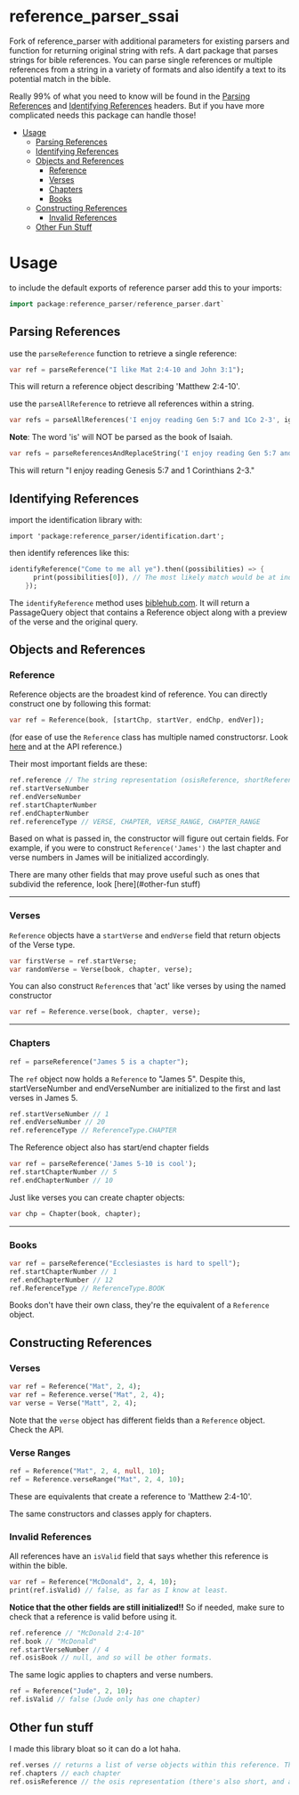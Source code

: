 # reference_parser_ssai
Fork of reference_parser with additional parameters for existing parsers and function for returning original string with refs.
A dart package that parses strings for bible references. You can parse single references or
multiple references from a string in a variety of formats and also identify a text to
its potential match in the bible.

Really 99% of what you need to know will be found in the 
[Parsing References](#parsing-references) and [Identifying References](#identifying-references)
headers. But if you have more complicated needs this package can handle those!

<!-- toc -->
- [Usage](#usage)
  * [Parsing References](#parsing-references)
  * [Identifying References](#identifying-references)
  * [Objects and References](#objects-and-references)
    + [Reference](#reference)
    + [Verses](#verses)
    + [Chapters](#chapters)
    + [Books](#books)
  * [Constructing References](#constructing-references)
    + [Invalid References](#invalid-references)
  * [Other Fun Stuff](#other-fun-stuff)
<!-- tocstop -->

# Usage

to include the default exports of reference parser add this to your imports:
```dart
import package:reference_parser/reference_parser.dart`
```

## Parsing References
use the `parseReference` function to retrieve a single reference:

```dart
var ref = parseReference("I like Mat 2:4-10 and John 3:1");
```
This will return a reference object describing 'Matthew 2:4-10'.

use the `parseAllReference` to retrieve all references within a string.

```dart
var refs = parseAllReferences('I enjoy reading Gen 5:7 and 1Co 2-3', ignoreIs: true);
```
**Note**: The word 'is' will NOT be parsed as the book of Isaiah.

```dart
var refs = parseReferencesAndReplaceString('I enjoy reading Gen 5:7 and 1Co 2-3.', ignoreIs: true);
```
This will return "I enjoy reading Genesis 5:7 and 1 Corinthians 2-3."

## Identifying References
import the identification library with:

`import 'package:reference_parser/identification.dart';`

then identify references like this:
```dart
identifyReference("Come to me all ye").then((possibilities) => {
      print(possibilities[0]), // The most likely match would be at index 0
    });
```
The `identifyReference` method uses [biblehub.com](https://biblehub.com).
It will return a PassageQuery object that contains a Reference object along with
a preview of the verse and the original query.

## Objects and References

### Reference
Reference objects are the broadest kind of reference.
You can directly construct one by following this format:

```dart
var ref = Reference(book, [startChp, startVer, endChp, endVer]);
```
(for ease of use the `Reference` class has multiple named
constructorsr. Look [here](#constructing-references) and at the API reference.)

Their most important fields are these:
```dart
ref.reference // The string representation (osisReference, shortReference, and abbr also available)
ref.startVerseNumber
ref.endVerseNumber
ref.startChapterNumber
ref.endChapterNumber
ref.referenceType // VERSE, CHAPTER, VERSE_RANGE, CHAPTER_RANGE
```
Based on what is passed in, the constructor will figure out
certain fields. For example, if you were to construct `Reference('James')`
the last chapter and verse numbers in James will be initialized accordingly.

There are many other fields that may prove useful such as 
ones that subdivid the reference, look [here](#other-fun stuff)

-------

### Verses

`Reference` objects have a `startVerse` and `endVerse` field
that return objects of the Verse type.
```dart
var firstVerse = ref.startVerse;
var randomVerse = Verse(book, chapter, verse);
```

You can also construct `Reference`s that 'act' like
verses by using the named constructor
```dart
var ref = Reference.verse(book, chapter, verse);
```

------

### Chapters
```dart
ref = parseReference("James 5 is a chapter");
```
The `ref` object now holds a `Reference` to "James 5". Despite this, startVerseNumber and endVerseNumber are initialized to the first and last verses in James 5. 
```dart
ref.startVerseNumber // 1
ref.endVerseNumber // 20
ref.referenceType // ReferenceType.CHAPTER
```

The Reference object also has start/end chapter fields
```dart
var ref = parseReference('James 5-10 is cool');
ref.startChapterNumber // 5
ref.endChapterNumber // 10
```

Just like verses you can create chapter objects:

```dart
var chp = Chapter(book, chapter);
```
------

### Books
```dart
var ref = parseReference("Ecclesiastes is hard to spell");
ref.startChapterNumber // 1
ref.endChapterNumber // 12
ref.ReferenceType // ReferenceType.BOOK
```
Books don't have their own class, they're the equivalent of
a `Reference` object.

## Constructing References

### Verses
```dart
var ref = Reference("Mat", 2, 4);
var ref = Reference.verse("Mat", 2, 4);
var verse = Verse("Matt", 2, 4);
```
Note that the `verse` object has different fields than a
`Reference` object. Check the API.

### Verse Ranges
```dart
ref = Reference("Mat", 2, 4, null, 10);
ref = Reference.verseRange("Mat", 2, 4, 10);
```
These are equivalents that create a reference to 'Matthew 2:4-10'.

The same constructors and classes apply for chapters.

### Invalid References
All references have an `isValid` field that says whether this reference
is within the bible.

```dart
var ref = Reference("McDonald", 2, 4, 10);
print(ref.isValid) // false, as far as I know at least.
```
**Notice that the other fields are still initialized!!** So if needed, make
sure to check that a reference is valid before using it.
```dart
ref.reference // "McDonald 2:4-10"
ref.book // "McDonald"
ref.startVerseNumber // 4
ref.osisBook // null, and so will be other formats.
```

The same logic applies to chapters and verse numbers.
```dart
ref = Reference("Jude", 2, 10);
ref.isValid // false (Jude only has one chapter)
```
## Other fun stuff
I made this library bloat so it can do a lot haha.
```dart
ref.verses // returns a list of verse objects within this reference. There's Also one for chapters.
ref.chapters // each chapter
ref.osisReference // the osis representation (there's also short, and abbr)
```
